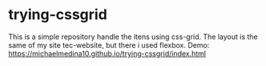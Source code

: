# trying-cssgrid
This is a simple repository handle the itens using css-grid. The layout is the same of my site tec-website, but there i used flexbox.
Demo: https://michaelmedina10.github.io/trying-cssgrid/index.html
